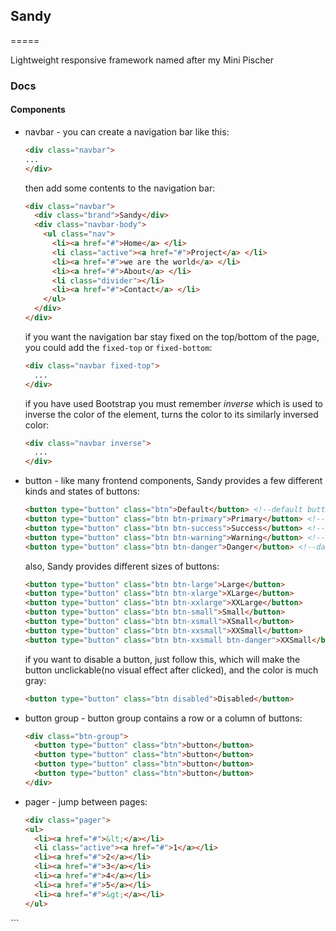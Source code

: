 ## Sandy ##
=====

Lightweight responsive framework named after my Mini Pischer

### Docs ###
#### Components ####

* navbar - you can create a navigation bar like this:
  
  ```html
  <div class="navbar">
  ...
  </div>
  ```
  then add some contents to the navigation bar:
  
  ```html
  <div class="navbar">
    <div class="brand">Sandy</div>
    <div class="navbar-body">
      <ul class="nav">
        <li><a href="#">Home</a> </li>
        <li class="active"><a href="#">Project</a> </li>
        <li><a href="#">we are the world</a> </li>
        <li><a href="#">About</a> </li>
        <li class="divider"></li>
        <li><a href="#">Contact</a> </li>
      </ul>
    </div>
  </div>
  ```
  if you want the navigation bar stay fixed on the top/bottom of the page, you could add the `fixed-top` or `fixed-bottom`:
  
  ```html
  <div class="navbar fixed-top">
    ...
  </div>
  ```
  if you have used Bootstrap you must remember *inverse* which is used to inverse the color of the element, turns the color to its similarly inversed color:
  
  ```html
  <div class="navbar inverse">
    ...
  </div>
  ```
* button - like many frontend components, Sandy provides a few different kinds and states of buttons:
  
  ```html
  <button type="button" class="btn">Default</button> <!--default button-->
  <button type="button" class="btn btn-primary">Primary</button> <!--primary blue button-->
  <button type="button" class="btn btn-success">Success</button> <!--success green button-->
  <button type="button" class="btn btn-warning">Warning</button> <!--warning orange button-->
  <button type="button" class="btn btn-danger">Danger</button> <!--danger red button-->
  ```
  also, Sandy provides different sizes of buttons:
  
  ```html
  <button type="button" class="btn btn-large">Large</button>
  <button type="button" class="btn btn-xlarge">XLarge</button>
  <button type="button" class="btn btn-xxlarge">XXLarge</button>
  <button type="button" class="btn btn-small">Small</button>
  <button type="button" class="btn btn-xsmall">XSmall</button>
  <button type="button" class="btn btn-xxsmall">XXSmall</button>
  <button type="button" class="btn btn-xxsmall btn-danger">XXSmall</button>
  ```
  if you want to disable a button, just follow this, which will make the button unclickable(no visual effect after clicked), and the color is much gray:
  
  ```html
  <button type="button" class="btn disabled">Disabled</button>
  ```
* button group - button group contains a row or a column of buttons:
  
  ```html
  <div class="btn-group">
    <button type="button" class="btn">button</button>
    <button type="button" class="btn">button</button>
    <button type="button" class="btn">button</button>
    <button type="button" class="btn">button</button>
  </div>
  ```
* pager - jump between pages:
  
  ```html
  <div class="pager">
  <ul>
    <li><a href="#">&lt;</a></li>
    <li class="active"><a href="#">1</a></li>
    <li><a href="#">2</a></li>
    <li><a href="#">3</a></li>
    <li><a href="#">4</a></li>
    <li><a href="#">5</a></li>
    <li><a href="#">&gt;</a></li>
  </ul>
</div>
  ```
